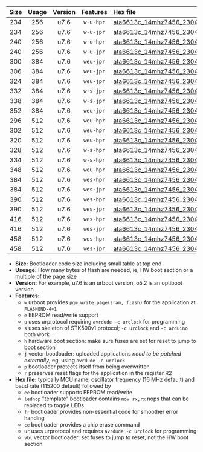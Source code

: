 |Size|Usage|Version|Features|Hex file|
|:-:|:-:|:-:|:-:|:--|
|234|256|u7.6|`w-u-hpr`|[ata6613c_14mhz7456_230400bps_ur.hex](https://raw.githubusercontent.com/stefanrueger/urboot/main/bootloaders/ata6613c/fcpu_14mhz7456/230400_bps/ata6613c_14mhz7456_230400bps_ur.hex)|
|234|256|u7.6|`w-u-jpr`|[ata6613c_14mhz7456_230400bps_ur_vbl.hex](https://raw.githubusercontent.com/stefanrueger/urboot/main/bootloaders/ata6613c/fcpu_14mhz7456/230400_bps/ata6613c_14mhz7456_230400bps_ur_vbl.hex)|
|240|256|u7.6|`w-u-hpr`|[ata6613c_14mhz7456_230400bps_lednop_ur.hex](https://raw.githubusercontent.com/stefanrueger/urboot/main/bootloaders/ata6613c/fcpu_14mhz7456/230400_bps/ata6613c_14mhz7456_230400bps_lednop_ur.hex)|
|240|256|u7.6|`w-u-jpr`|[ata6613c_14mhz7456_230400bps_lednop_ur_vbl.hex](https://raw.githubusercontent.com/stefanrueger/urboot/main/bootloaders/ata6613c/fcpu_14mhz7456/230400_bps/ata6613c_14mhz7456_230400bps_lednop_ur_vbl.hex)|
|300|384|u7.6|`weu-jpr`|[ata6613c_14mhz7456_230400bps_ee_ur_vbl.hex](https://raw.githubusercontent.com/stefanrueger/urboot/main/bootloaders/ata6613c/fcpu_14mhz7456/230400_bps/ata6613c_14mhz7456_230400bps_ee_ur_vbl.hex)|
|306|384|u7.6|`weu-jpr`|[ata6613c_14mhz7456_230400bps_ee_lednop_ur_vbl.hex](https://raw.githubusercontent.com/stefanrueger/urboot/main/bootloaders/ata6613c/fcpu_14mhz7456/230400_bps/ata6613c_14mhz7456_230400bps_ee_lednop_ur_vbl.hex)|
|324|384|u7.6|`weu-jpr`|[ata6613c_14mhz7456_230400bps_ee_lednop_fr_ur_vbl.hex](https://raw.githubusercontent.com/stefanrueger/urboot/main/bootloaders/ata6613c/fcpu_14mhz7456/230400_bps/ata6613c_14mhz7456_230400bps_ee_lednop_fr_ur_vbl.hex)|
|332|384|u7.6|`w-s-jpr`|[ata6613c_14mhz7456_230400bps_vbl.hex](https://raw.githubusercontent.com/stefanrueger/urboot/main/bootloaders/ata6613c/fcpu_14mhz7456/230400_bps/ata6613c_14mhz7456_230400bps_vbl.hex)|
|338|384|u7.6|`w-s-jpr`|[ata6613c_14mhz7456_230400bps_lednop_vbl.hex](https://raw.githubusercontent.com/stefanrueger/urboot/main/bootloaders/ata6613c/fcpu_14mhz7456/230400_bps/ata6613c_14mhz7456_230400bps_lednop_vbl.hex)|
|352|384|u7.6|`weu-jpr`|[ata6613c_14mhz7456_230400bps_ee_lednop_fr_ce_ur_vbl.hex](https://raw.githubusercontent.com/stefanrueger/urboot/main/bootloaders/ata6613c/fcpu_14mhz7456/230400_bps/ata6613c_14mhz7456_230400bps_ee_lednop_fr_ce_ur_vbl.hex)|
|296|512|u7.6|`weu-hpr`|[ata6613c_14mhz7456_230400bps_ee_ur.hex](https://raw.githubusercontent.com/stefanrueger/urboot/main/bootloaders/ata6613c/fcpu_14mhz7456/230400_bps/ata6613c_14mhz7456_230400bps_ee_ur.hex)|
|302|512|u7.6|`weu-hpr`|[ata6613c_14mhz7456_230400bps_ee_lednop_ur.hex](https://raw.githubusercontent.com/stefanrueger/urboot/main/bootloaders/ata6613c/fcpu_14mhz7456/230400_bps/ata6613c_14mhz7456_230400bps_ee_lednop_ur.hex)|
|320|512|u7.6|`weu-hpr`|[ata6613c_14mhz7456_230400bps_ee_lednop_fr_ur.hex](https://raw.githubusercontent.com/stefanrueger/urboot/main/bootloaders/ata6613c/fcpu_14mhz7456/230400_bps/ata6613c_14mhz7456_230400bps_ee_lednop_fr_ur.hex)|
|328|512|u7.6|`w-s-hpr`|[ata6613c_14mhz7456_230400bps.hex](https://raw.githubusercontent.com/stefanrueger/urboot/main/bootloaders/ata6613c/fcpu_14mhz7456/230400_bps/ata6613c_14mhz7456_230400bps.hex)|
|334|512|u7.6|`w-s-hpr`|[ata6613c_14mhz7456_230400bps_lednop.hex](https://raw.githubusercontent.com/stefanrueger/urboot/main/bootloaders/ata6613c/fcpu_14mhz7456/230400_bps/ata6613c_14mhz7456_230400bps_lednop.hex)|
|348|512|u7.6|`weu-hpr`|[ata6613c_14mhz7456_230400bps_ee_lednop_fr_ce_ur.hex](https://raw.githubusercontent.com/stefanrueger/urboot/main/bootloaders/ata6613c/fcpu_14mhz7456/230400_bps/ata6613c_14mhz7456_230400bps_ee_lednop_fr_ce_ur.hex)|
|384|512|u7.6|`wes-hpr`|[ata6613c_14mhz7456_230400bps_ee.hex](https://raw.githubusercontent.com/stefanrueger/urboot/main/bootloaders/ata6613c/fcpu_14mhz7456/230400_bps/ata6613c_14mhz7456_230400bps_ee.hex)|
|384|512|u7.6|`wes-jpr`|[ata6613c_14mhz7456_230400bps_ee_vbl.hex](https://raw.githubusercontent.com/stefanrueger/urboot/main/bootloaders/ata6613c/fcpu_14mhz7456/230400_bps/ata6613c_14mhz7456_230400bps_ee_vbl.hex)|
|390|512|u7.6|`wes-hpr`|[ata6613c_14mhz7456_230400bps_ee_lednop.hex](https://raw.githubusercontent.com/stefanrueger/urboot/main/bootloaders/ata6613c/fcpu_14mhz7456/230400_bps/ata6613c_14mhz7456_230400bps_ee_lednop.hex)|
|390|512|u7.6|`wes-jpr`|[ata6613c_14mhz7456_230400bps_ee_lednop_vbl.hex](https://raw.githubusercontent.com/stefanrueger/urboot/main/bootloaders/ata6613c/fcpu_14mhz7456/230400_bps/ata6613c_14mhz7456_230400bps_ee_lednop_vbl.hex)|
|416|512|u7.6|`wes-hpr`|[ata6613c_14mhz7456_230400bps_ee_lednop_fr.hex](https://raw.githubusercontent.com/stefanrueger/urboot/main/bootloaders/ata6613c/fcpu_14mhz7456/230400_bps/ata6613c_14mhz7456_230400bps_ee_lednop_fr.hex)|
|416|512|u7.6|`wes-jpr`|[ata6613c_14mhz7456_230400bps_ee_lednop_fr_vbl.hex](https://raw.githubusercontent.com/stefanrueger/urboot/main/bootloaders/ata6613c/fcpu_14mhz7456/230400_bps/ata6613c_14mhz7456_230400bps_ee_lednop_fr_vbl.hex)|
|458|512|u7.6|`wes-hpr`|[ata6613c_14mhz7456_230400bps_ee_lednop_fr_ce.hex](https://raw.githubusercontent.com/stefanrueger/urboot/main/bootloaders/ata6613c/fcpu_14mhz7456/230400_bps/ata6613c_14mhz7456_230400bps_ee_lednop_fr_ce.hex)|
|458|512|u7.6|`wes-jpr`|[ata6613c_14mhz7456_230400bps_ee_lednop_fr_ce_vbl.hex](https://raw.githubusercontent.com/stefanrueger/urboot/main/bootloaders/ata6613c/fcpu_14mhz7456/230400_bps/ata6613c_14mhz7456_230400bps_ee_lednop_fr_ce_vbl.hex)|

- **Size:** Bootloader code size including small table at top end
- **Useage:** How many bytes of flash are needed, ie, HW boot section or a multiple of the page size
- **Version:** For example, u7.6 is an urboot version, o5.2 is an optiboot version
- **Features:**
  + `w` urboot provides `pgm_write_page(sram, flash)` for the application at `FLASHEND-4+1`
  + `e` EEPROM read/write support
  + `u` uses urprotocol requiring `avrdude -c urclock` for programming
  + `s` uses skeleton of STK500v1 protocol; `-c urclock` and `-c arduino` both work
  + `h` hardware boot section: make sure fuses are set for reset to jump to boot section
  + `j` vector bootloader: uploaded applications *need to be patched externally*, eg, using `avrdude -c urclock`
  + `p` bootloader protects itself from being overwritten
  + `r` preserves reset flags for the application in the register R2
- **Hex file:** typically MCU name, oscillator frequency (16 MHz default) and baud rate (115200 default) followed by
  + `ee` bootloader supports EEPROM read/write
  + `lednop` "template" bootloader contains `mov rx,rx` nops that can be replaced to toggle LEDs
  + `fr` bootloader provides non-essential code for smoother error handing
  + `ce` bootloader provides a chip erase command
  + `ur` uses urprotocol and requires `avrdude -c urclock` for programming
  + `vbl` vector bootloader: set fuses to jump to reset, not the HW boot section
